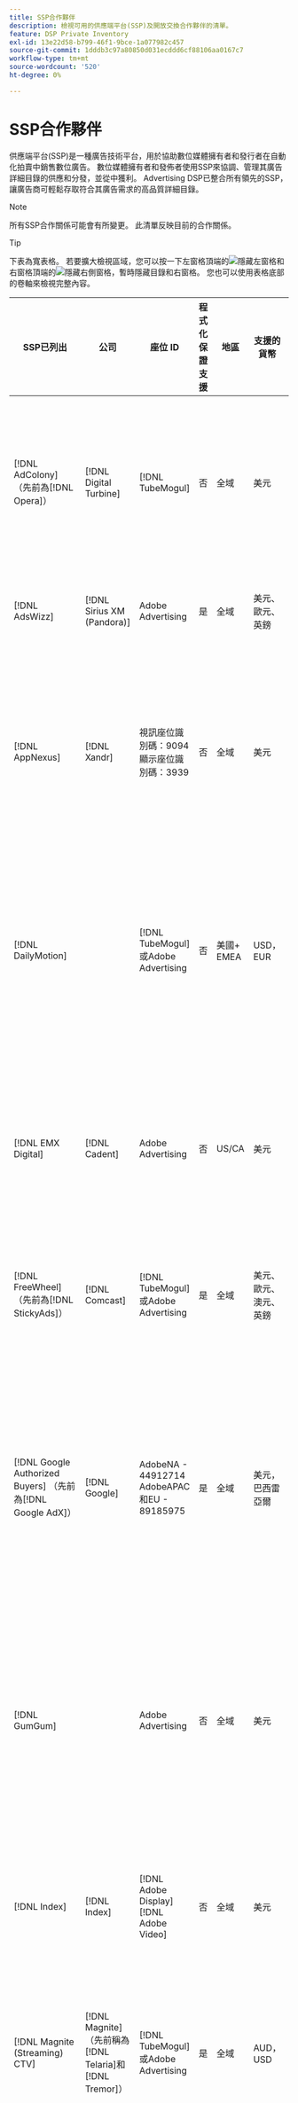 ```yaml
---
title: SSP合作夥伴
description: 檢視可用的供應端平台(SSP)及開放交換合作夥伴的清單。
feature: DSP Private Inventory
exl-id: 13e22d58-b799-46f1-9bce-1a077982c457
source-git-commit: 1dddb3c97a80850d031ecddd6cf88106aa0167c7
workflow-type: tm+mt
source-wordcount: '520'
ht-degree: 0%

---
```


# SSP合作夥伴

供應端平台(SSP)是一種廣告技術平台，用於協助數位媒體擁有者和發行者在自動化拍賣中銷售數位廣告。 數位媒體擁有者和發佈者使用SSP來協調、管理其廣告詳細目錄的供應和分發，並從中獲利。 Advertising DSP已整合所有領先的SSP，讓廣告商可輕鬆存取符合其廣告需求的高品質詳細目錄。

>[!NOTE]
>
>所有SSP合作關係可能會有所變更。 此清單反映目前的合作關係。

>[!TIP]
>
>下表為寬表格。 若要擴大檢視區域，您可以按一下左窗格頂端的![隱藏左窗格](/help/dsp/assets/hide-left-pane.png "隱藏左窗格")和右窗格頂端的![隱藏右側窗格](/help/dsp/assets/hide-right-pane.png "隱藏右側窗格")，暫時隱藏目錄和右窗格。 您也可以使用表格底部的卷軸來檢視完整內容。

| SSP已列出 | 公司 | 座位 ID | 程式化保證支援 | 地區 | 支援的貨幣 | 支援的詳細目錄 |
| --- | --- | --- | --- | --- | --- | --- |
| [!DNL AdColony] （先前為[!DNL Opera]） | [!DNL Digital Turbine] | [!DNL TubeMogul] | 否 | 全域 | 美元 | 顯示桌上型電腦和行動裝置<br><br>視訊桌上型電腦和行動裝置 |
| [!DNL AdsWizz] | [!DNL Sirius XM (Pandora)] | Adobe Advertising | 是 | 全域 | 美元、歐元、英鎊 | 音訊桌上型電腦與行動裝置 |
| [!DNL AppNexus] | [!DNL Xandr] | 視訊座位識別碼：9094<br>顯示座位識別碼：3939 | 否 | 全域 | 美元 | 顯示桌上型電腦和行動裝置<br><br>視訊桌上型電腦、行動裝置和CTV |
| [!DNL DailyMotion] |  | [!DNL TubeMogul]或Adobe Advertising | 否 | 美國+ EMEA | USD， EUR | 顯示桌上型電腦和行動裝置<br><br>視訊桌上型電腦、行動裝置和CTV |
| [!DNL EMX Digital] | [!DNL Cadent] | Adobe Advertising | 否 | US/CA | 美元 | 顯示桌上型電腦和行動裝置<br><br>視訊桌上型電腦、行動裝置和CTV |
| [!DNL FreeWheel] （先前為[!DNL StickyAds]） | [!DNL Comcast] | [!DNL TubeMogul]或Adobe Advertising | 是 | 全域 | 美元、歐元、澳元、英鎊 | 視訊案頭、行動裝置和CTV |
| [!DNL Google Authorized Buyers] （先前為[!DNL Google AdX]） | [!DNL Google] | AdobeNA - 44912714<br>AdobeAPAC和EU - 89185975 | 是 | 全域 | 美元，巴西雷亞爾 | 音訊桌上型電腦和行動裝置<br><br>顯示桌上型電腦和行動裝置<br><br>視訊桌上型電腦、行動裝置和電視 |
| [!DNL GumGum] |  | Adobe Advertising | 否 | 全域 | 美元 | 顯示桌上型電腦和行動裝置<br><br>視訊桌上型電腦和行動裝置 |
| [!DNL Index] | [!DNL Index] | [!DNL Adobe Display]<br>[!DNL Adobe Video] | 否 | 全域 | 美元 | 顯示桌上型電腦和行動裝置<br><br>視訊桌上型電腦、行動裝置和CTV |
| [!DNL Magnite (Streaming) CTV] | [!DNL Magnite] （先前稱為[!DNL Telaria]和[!DNL Tremor]） | [!DNL TubeMogul]或Adobe Advertising | 是 | 全域 | AUD， USD | 視訊案頭、行動裝置和CTV |
| [!DNL Magnite DV+] | [!DNL Magnite] （先前稱為[!DNL Telaria]和[!DNL Tremor]） | [!DNL TubeMogul]或Adobe Advertising | 是 | 全域 | 美元 | 音訊桌上型電腦和行動裝置<br><br>顯示桌上型電腦和行動裝置<br><br>視訊桌上型電腦、行動裝置和電視 |
| [!DNL OpenX] | [!DNL OpenX] | [!DNL TubeMogul]或Adobe Advertising | 是 | 全域 | 美元 | 顯示桌上型電腦和行動裝置<br><br>視訊桌上型電腦、行動裝置和CTV |
| [!DNL PubMatic New ortb2.2] | [!DNL Pubmatic] | [!DNL TubeMogul]或Adobe Advertising | 否 | 全域 | 美元 | 顯示桌上型電腦和行動裝置<br><br>視訊桌上型電腦、行動裝置和CTV |
| [!DNL ShareThrough] |  | [!DNL TubeMogul]或Adobe Advertising | 否 | 全域 | 美元 | 顯示桌上型電腦和行動裝置<br><br>原生顯示器<br><br>視訊桌上型電腦、行動裝置和CTV |
| [!DNL SmartClip] |  | Adobe Advertising | 否 | EMEA | 所有貨幣 | 顯示桌上型電腦和行動裝置<br><br>視訊桌上型電腦、行動裝置和CTV |
| [!DNL SmartStream] |  | Adobe Advertising | 否 | EMEA | EUR， USD | 視訊桌上型電腦與行動裝置 |
| [!DNL Sortable] | [!DNL Freestar] | Adobe Advertising | 否 | CA | 美元 | 顯示桌上型電腦和行動裝置 |
| [!DNL Taboola] |  | Adobe Advertising | 否 | US/CA | 美元 | 視訊桌上型電腦與行動裝置 |
| [!DNL Teads] |  | [!DNL TubeMogul]或Adobe Advertising | 否 | 輸出視訊=全域<br>顯示= NA + EMEA | 美元 | 顯示桌上型電腦和行動裝置<br><br>視訊桌上型電腦和行動裝置 |
| [!DNL TripleLift] |  | [!DNL TubeMogul]或Adobe Advertising | 否 | 全域 | 美元 | 原生顯示 |
| [!DNL TripleLift Display & Outstream] |  | [!DNL TubeMogul]或Adobe Advertising | 否 | 全域 | 美元 | 顯示桌上型電腦和行動裝置<br><br>視訊桌上型電腦、行動裝置和CTV |
| [!DNL Triton] |  | Adobe Advertising | 是 | 全域 | 美元 | 音訊桌上型電腦與行動裝置 |
| [!DNL Unruly] | [!DNL Nexxen] | Adobe Advertising | 否 | 美國+ EMEA | 美元 | 視訊案頭、行動裝置和CTV |
| [!DNL Yahoo] |  | [!DNL TubeMogul]或Adobe Advertising | 否 | 全域 | 美元 | 顯示桌上型電腦和行動裝置<br><br>視訊桌上型電腦、行動裝置和CTV |

>[!MORELIKETHIS]
>
>* [詳細目錄功能概觀](inventory-overview.md)

